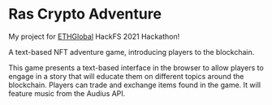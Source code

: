 # Ras Crypto Adventure

My project for [ETHGlobal](https://ethglobal.co/) HackFS 2021 Hackathon!

A text-based NFT adventure game, introducing players to the blockchain.

This game presents a text-based interface in the browser to allow players to engage in a story that will educate them on different topics around the blockchain.
Players can trade and exchange items found in the game. It will feature music from the Audius API.
